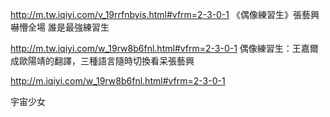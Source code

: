 http://m.tw.iqiyi.com/v_19rrfnbyis.html#vfrm=2-3-0-1 《偶像練習生》張藝興嚇懵全場 誰是最強練習生

http://m.tw.iqiyi.com/w_19rw8b6fnl.html#vfrm=2-3-0-1  偶像練習生：王嘉爾成歐陽靖的翻譯，三種語言隨時切換看呆張藝興

http://m.iqiyi.com/w_19rw8b6fnl.html#vfrm=2-3-0-1

宇宙少女
